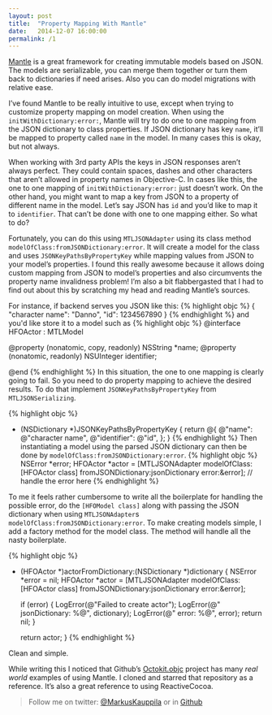 ```yaml
---
layout: post
title:  "Property Mapping With Mantle"
date:   2014-12-07 16:00:00
permalink: /1
---
```


[Mantle](github.com/Mantle/Mantle) is a great framework for creating immutable models based on JSON. The models are serializable, you can merge them together or turn them back to dictionaries if need arises. Also you can do model migrations with relative ease.

I’ve found Mantle to be really intuitive to use, except when trying to customize property mapping on model creation. When using the `initWithDictionary:error:`, Mantle will try to do one to one mapping from the JSON dictionary to class properties. If JSON dictionary has key `name`, it’ll be mapped to property called `name` in the model. In many cases this is okay, but not always.

When working with 3rd party APIs the keys in JSON responses aren’t always perfect. They could contain spaces, dashes and other characters that aren’t allowed in property names in Objective-C. In cases like this, the one to one mapping of `initWithDictionary:error:` just doesn’t work. On the other hand, you might want to map a key from JSON to a property of different name in the model. Let’s say JSON has `id` and you’d like to map it to `identifier`. That can’t be done with one to one mapping either. So what to do?

Fortunately, you can do this using `MTLJSONAdapter` using its class method `modelOfClass:fromJSONDictionary:error`. It will create a model for the class and uses `JSONKeyPathsByPropertyKey` while mapping values from JSON to your model’s properties. I found this really awesome because it allows doing custom mapping from JSON to model’s properties and also circumvents the property name invalidness problem! I’m also a bit flabbergasted that I had to find out about this by scratching my head and reading Mantle’s sources.

For instance, if backend serves you JSON like this:
{% highlight objc %}
{
    "character name": "Danno",
    "id": 1234567890
}
{% endhighlight %}
and you'd like store it to a model such as
{% highlight objc %}
@interface HFOActor : MTLModel <MTLJSONSerializing>

@property (nonatomic, copy, readonly) NSString *name;
@property (nonatomic, readonly) NSUInteger identifier;

@end
{% endhighlight %}
In this situation, the one to one mapping is clearly going to fail. So you need to do property mapping to achieve the desired results. To do that implement `JSONKeyPathsByPropertyKey` from `MTLJSONSerializing`.

{% highlight objc %}
+ (NSDictionary *)JSONKeyPathsByPropertyKey
{
    return @{
        @"name": @"character name",
        @"identifier": @"id",
    };
}
{% endhighlight %}
Then instantiating a model using the parsed JSON dictionary can then be done by `modelOfClass:fromJSONDictionary:error`.
{% highlight objc %}
NSError *error;
HFOActor *actor = [MTLJSONAdapter
                   modelOfClass:[HFOActor class]
                   fromJSONDictionary:jsonDictionary
                   error:&error];
// handle the error here
{% endhighlight %}

To me it feels rather cumbersome to write all the boilerplate for handling the possible error, do the `[HFOModel class]` along with passing the JSON dictionary when using `MTLJSONAdapter`s `modelOfClass:fromJSONDictionary:error`. To make creating models simple, I add a factory method for the model class. The method will handle all the nasty boilerplate.

{% highlight objc %}
+ (HFOActor *)actorFromDictionary:(NSDictionary *)dictionary
{
    NSError *error = nil;
    HFOActor *actor = [MTLJSONAdapter
                       modelOfClass:[HFOActor class]
                       fromJSONDictionary:jsonDictionary
                       error:&error];

    if (error) {
        LogError(@"Failed to create actor");
        LogError(@"   jsonDictionary: %@", dictionary);
        LogError(@"   error: %@", error);
        return nil;
    }

    return actor;
}
{% endhighlight %}

Clean and simple.

While writing this I noticed that Github’s [Octokit.objc](https://github.com/octokit/octokit.objc) project has many _real world_ examples of using Mantle. I cloned and starred that repository as a reference. It’s also a great reference to using ReactiveCocoa.

> Follow me on twitter: [@MarkusKauppila](http://twitter.com/markuskauppila)
> or in [Github](https://github.com/mkauppila/)
